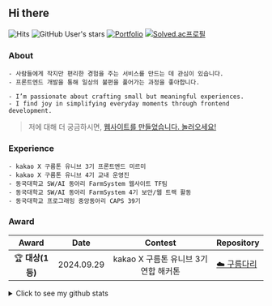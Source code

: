 ## Hi there

![Hits](https://hits.seeyoufarm.com/api/count/incr/badge.svg?url=https%3A%2F%2Fgithub.com%2Fkarpitony%2Fkarpitony&count_bg=%23747474&title_bg=%23555555&icon=&icon_color=%23E7E7E7&title=&edge_flat=false)
![GitHub User's stars](https://img.shields.io/github/stars/karpitony)
[![Portfolio](https://img.shields.io/badge/Portfolio-000000?logo=vercel&logoColor=white)](https://yunseok.vercel.app/about)
[![Solved.ac프로필](http://mazassumnida.wtf/api/mini/generate_badge?boj=pocky1017)](https://solved.ac/pocky1017)

### About
```
- 사람들에게 작지만 편리한 경험을 주는 서비스를 만드는 데 관심이 있습니다.
- 프론트엔드 개발을 통해 일상의 불편을 풀어가는 과정을 좋아합니다.

- I’m passionate about crafting small but meaningful experiences.
- I find joy in simplifying everyday moments through frontend development.
```
> 저에 대해 더 궁금하시면, [웹사이트를 만들었습니다. 놀러오세요!](https://yunseok.vercel.app/about)

<!--
<br />
![My Skills](https://go-skill-icons.vercel.app/api/icons?i=js,ts,react,nextjs,tailwind,zustand,python,cs,nodejs,express,sqlite&perline=6) <br>


### Stacks
```ts
type MyStack = {
  language: ['TypeScript', 'JavaScript''Python', 'C#'];
  frontend: ['React', 'Next.js', 'Tailwind', 'Styled-Components', 'Zustand'];
  backend: ['Node.js', 'Express', 'SQLite'];
  tools: ['TurboRepo', 'GitHub Actions'];
};
```-->

### Experience
```
- kakao X 구름톤 유니브 3기 프론트엔드 미르미
- kakao X 구름톤 유니브 4기 교내 운영진
- 동국대학교 SW/AI 동아리 FarmSystem 웹사이트 TF팀
- 동국대학교 SW/AI 동아리 FarmSystem 4기 보안/웹 트랙 활동
- 동국대학교 프로그래밍 중앙동아리 CAPS 39기
```

### Award

| Award 	| Date                         	     | Contest                  | Repository			|
|:---:|:---:|:---:|---|
| 🏆 **대상(1등)** | 2024.09.29 | kakao X 구름톤 유니브 3기 연합 해커톤 | [☁️ 구름다리](https://github.com/9oormDari/FrontEnd)|
<!--
```
- 🏆 kakao X 구름톤 유니브 3기 연합 해커톤 대상
  - ☁️ 구름다리 https://github.com/9oormDari/FrontEnd
```-->
<details>
  <summary>Click to see my github stats</summary>
  <div align="center">
    <a href="https://github.com/karpitony">
      <img height=180 align="center" src="https://github-readme-stats.vercel.app/api?username=karpitony&show_icons=true&theme=dark&langs_count=6&count_private=true&rank_icon=github&bg_color=60,1d4ed8,0065cd,00699f,00666b,065f46&title_color=fff&text_color=fff" />
    </a>
    <a href="https://github.com/karpitony">
      <img height=180 align="center" src="https://github-readme-stats.vercel.app/api/top-langs/?username=karpitony&layout=compact&theme=dark&langs_count=6&count_private=true&bg_color=60,1d4ed8,0065cd,00699f,00666b,065f46&title_color=fff&text_color=fff">
    </a>
  </div>
</details>
<!--
[![Portfolio](https://img.shields.io/badge/Portfolio-ffffff?logo=notion&logoColor=black)](https://www.notion.so/karpitony/7f2456053cf240579e09ad4c5f583058)
## - Algorithm Study
<div align="center">
  <a href="https://solved.ac/pocky1017">
    <img src="http://mazassumnida.wtf/api/v2/generate_badge?boj=pocky1017"/>
  </a>
  <a href="https://solved.ac/pocky1017">
    <img src="http://mazandi.herokuapp.com/api?handle=pocky1017&theme=dark"/>
  </a>
</div>
-->

